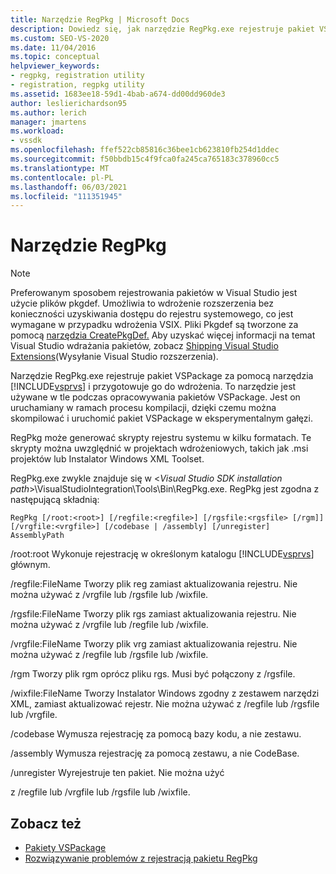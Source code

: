 ```yaml
---
title: Narzędzie RegPkg | Microsoft Docs
description: Dowiedz się, jak narzędzie RegPkg.exe rejestruje pakiet VSPackage Visual Studio i przygotowuje go do wdrożenia.
ms.custom: SEO-VS-2020
ms.date: 11/04/2016
ms.topic: conceptual
helpviewer_keywords:
- regpkg, registration utility
- registration, regpkg utility
ms.assetid: 1683ee18-59d1-4bab-a674-dd00dd960de3
author: leslierichardson95
ms.author: lerich
manager: jmartens
ms.workload:
- vssdk
ms.openlocfilehash: ffef522cb85816c36bee1cb623810fb254d1ddec
ms.sourcegitcommit: f50bbdb15c4f9fca0fa245ca765183c378960cc5
ms.translationtype: MT
ms.contentlocale: pl-PL
ms.lasthandoff: 06/03/2021
ms.locfileid: "111351945"
---
```

# <a name="regpkg-utility"></a>Narzędzie RegPkg
> [!NOTE]
> Preferowanym sposobem rejestrowania pakietów w Visual Studio jest użycie plików pkgdef. Umożliwia to wdrożenie rozszerzenia bez konieczności uzyskiwania dostępu do rejestru systemowego, co jest wymagane w przypadku wdrożenia VSIX. Pliki Pkgdef są tworzone za pomocą [narzędzia CreatePkgDef.](../../extensibility/internals/createpkgdef-utility.md) Aby uzyskać więcej informacji na temat Visual Studio wdrażania pakietów, zobacz [Shipping Visual Studio Extensions](../../extensibility/shipping-visual-studio-extensions.md)(Wysyłanie Visual Studio rozszerzenia).

 Narzędzie RegPkg.exe rejestruje pakiet VSPackage za pomocą narzędzia [!INCLUDE[vsprvs](../../code-quality/includes/vsprvs_md.md)] i przygotowuje go do wdrożenia. To narzędzie jest używane w tle podczas opracowywania pakietów VSPackage. Jest on uruchamiany w ramach procesu kompilacji, dzięki czemu można skompilować i uruchomić pakiet VSPackage w eksperymentalnym gałęzi.

 RegPkg może generować skrypty rejestru systemu w kilku formatach. Te skrypty można uwzględnić w projektach wdrożeniowych, takich jak .msi projektów lub Instalator Windows XML Toolset.

 RegPkg.exe zwykle znajduje się w \<*Visual Studio SDK installation path*>\VisualStudioIntegration\Tools\Bin\RegPkg.exe. RegPkg jest zgodna z następującą składnią:

```
RegPkg [/root:<root>] [/regfile:<regfile>] [/rgsfile:<rgsfile> [/rgm]] [/vrgfile:<vrgfile>] [/codebase | /assembly] [/unregister] AssemblyPath
```

 /root:root Wykonuje rejestrację w określonym katalogu [!INCLUDE[vsprvs](../../code-quality/includes/vsprvs_md.md)] głównym.

 /regfile:FileName Tworzy plik reg zamiast aktualizowania rejestru.  Nie można używać z /vrgfile lub /rgsfile lub /wixfile.

 /rgsfile:FileName Tworzy plik rgs zamiast aktualizowania rejestru.  Nie można używać z /vrgfile lub /regfile lub /wixfile.

 /vrgfile:FileName Tworzy plik vrg zamiast aktualizowania rejestru.  Nie można używać z /regfile lub /rgsfile lub /wixfile.

 /rgm Tworzy plik rgm oprócz pliku rgs.  Musi być połączony z /rgsfile.

 /wixfile:FileName Tworzy Instalator Windows zgodny z zestawem narzędzi XML, zamiast aktualizować rejestr.  Nie można używać z /regfile lub /rgsfile lub /vrgfile.

 /codebase Wymusza rejestrację za pomocą bazy kodu, a nie zestawu.

 /assembly Wymusza rejestrację za pomocą zestawu, a nie CodeBase.

 /unregister Wyrejestruje ten pakiet.  Nie można użyć

 z /regfile lub /vrgfile lub /rgsfile lub /wixfile.

## <a name="see-also"></a>Zobacz też
- [Pakiety VSPackage](../../extensibility/internals/vspackages.md)
- [Rozwiązywanie problemów z rejestracją pakietu RegPkg](../../extensibility/internals/troubleshooting-regpkg-package-registration.md)
